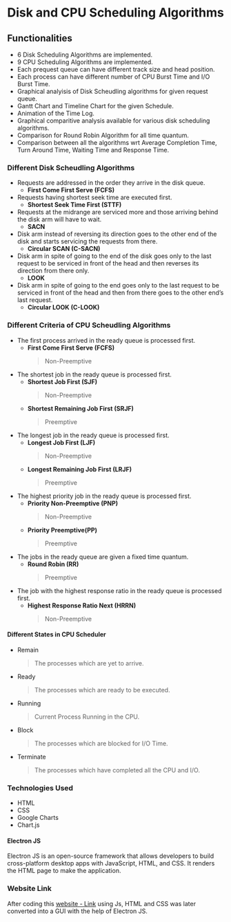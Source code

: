 # Disk and CPU Scheduling Algorithms

## Functionalities
- 6 Disk Scheduling Algorithms are implemented.
- 9 CPU Scheduling Algorithms are implemented.
- Each prequest queue can have different track size and head position.
- Each process can have different number of CPU Burst Time and I/O Burst Time.
- Graphical analyisis of Disk Scheudling algorithms for given request queue.
- Gantt Chart and Timeline Chart for the given Schedule.
- Animation of the Time Log.
- Graphical comparitive analysis available for various disk scheduling algorithms.
- Comparison for Round Robin Algorithm for all time quantum.
- Comparison between all the algorithms wrt Average Completion Time, Turn Around Time, Waiting Time and Response Time.

### Different Disk Scheudling Algorithms
- Requests are addressed in the order they arrive in the disk queue.
  - **First Come First Serve (FCFS)**
- Requests having shortest seek time are executed first.
  - **Shortest Seek Time First (STTF)**
- Requests at the midrange are serviced more and those arriving behind the disk arm will have to wait.
  - **SACN**
- Disk arm instead of reversing its direction goes to the other end of the disk and starts servicing the requests from there.
  - **Circular SCAN (C-SACN)**
- Disk arm in spite of going to the end of the disk goes only to the last request to be serviced in front of the head and then reverses its direction from there only.
  - **LOOK**
- Disk arm in spite of going to the end goes only to the last request to be serviced in front of the head and then from there goes to the other end’s last request.
  - **Circular LOOK (C-LOOK)**
 

### Different Criteria of CPU Scheudling Algorithms
- The first process arrived in the ready queue is processed first.
  - **First Come First Serve (FCFS)**
    >Non-Preemptive
- The shortest job in the ready queue is processed first.
  - **Shortest Job First (SJF)**
    >Non-Preemptive
  - **Shortest Remaining Job First (SRJF)**
    >Preemptive
- The longest job in the ready queue is processed first.
  - **Longest Job First (LJF)**
    >Non-Preemptive
  - **Longest Remaining Job First (LRJF)**
    >Preemptive
- The highest priority job in the ready queue is processed first.
  - **Priority Non-Preemptive (PNP)**
    >Non-Preemptive
  - **Priority Preemptive(PP)**
    >Preemptive
- The jobs in the ready queue are given a fixed time quantum.
  - **Round Robin (RR)**
    >Preemptive
- The job with the highest response ratio in the ready queue is processed first.
  - **Highest Response Ratio Next (HRRN)**
    >Non-Preemptive

#### Different States in CPU Scheduler
- Remain
  >The processes which are yet to arrive.
- Ready
  >The processes which are ready to be executed.
- Running
  >Current Process Running in the CPU.
- Block
  >The processes which are blocked for I/O Time.
- Terminate
  >The processes which have completed all the CPU and I/O.
  
### Technologies Used
- HTML
- CSS
- Google Charts
- Chart.js

#### Electron JS
Electron JS is an open-source framework that allows developers to build cross-platform desktop apps with JavaScript, HTML, and CSS. It renders the HTML page to make the application.

### Website Link
After coding this [ website - Link](sachin0201.github.io/disk-and-cpu-scheduling-algorithms/main.html) using Js, HTML and CSS was later converted into a GUI with the help of Electron JS.

